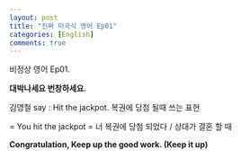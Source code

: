 ```yaml
---
layout: post
title: "진짜 미국식 영어 Ep01"
categories: [English]
comments: true
---
```


비정상 영어 Ep01. 

<b> 대박나세요 번창하세요. </b>

김영철 say : Hit the jackpot. 복권에 당첨 될때 쓰는 표현

= You hit the jackpot = 너 복권에 당첨 되었다 / 상대가 결혼 할 때

<b>Congratulation, Keep up the good work. &#40;Keep it up&#41;</b>
